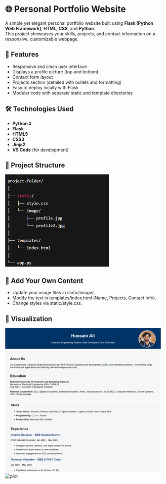 # 🌐 Personal Portfolio Website

A simple yet elegant personal portfolio website built using **Flask (Python Web Framework)**, **HTML**, **CSS**, and **Python**.  
This project showcases your skills, projects, and contact information on a responsive, customizable webpage.

## 🚀 Features

- Responsive and clean user interface
- Displays a profile picture (top and bottom)
- Contact form layout
- Projects section (detailed with bullets and formatting)
- Easy to deploy locally with Flask
- Modular code with separate static and template directories

## 🛠️ Technologies Used

- **Python 3**
- **Flask**
- **HTML5**
- **CSS3**
- **Jinja2** 
- **VS Code** (for development)

## 📁 Project Structure
![plot](file_structure.png)

## 📂 Add Your Own Content

- Update your image files in static/image/.
- Modify the text in templates/index.html (Name, Projects, Contact Info).
- Change styles via static/style.css.

## 📸 Visualization
![plot](preview_01.png)
![plot](preview_02.png)
![plot]()

